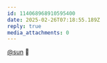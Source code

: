 ```yaml
---
id: 114068968910595400
date: 2025-02-26T07:18:55.189Z
reply: true
media_attachments: 0
---
```


[@sun](https://jiong.us/@sun) 🤝

